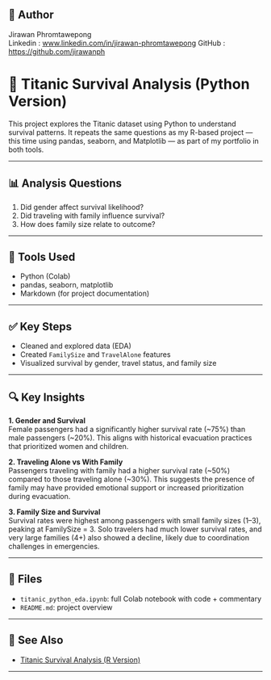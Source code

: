 

## 👤 Author

Jirawan Phromtawepong  
Linkedin : www.linkedin.com/in/jirawan-phromtawepong
GitHub : https://github.com/jirawanph


# 🐍 Titanic Survival Analysis (Python Version)

This project explores the Titanic dataset using Python to understand survival patterns. It repeats the same questions as my R-based project — this time using pandas, seaborn, and Matplotlib — as part of my portfolio in both tools.

---

## 📊 Analysis Questions

1. Did gender affect survival likelihood?  
2. Did traveling with family influence survival?  
3. How does family size relate to outcome?

---

## 🔧 Tools Used

- Python (Colab)  
- pandas, seaborn, matplotlib  
- Markdown (for project documentation)

---

## ✅ Key Steps

- Cleaned and explored data (EDA)  
- Created `FamilySize` and `TravelAlone` features  
- Visualized survival by gender, travel status, and family size

---

## 🔍 Key Insights

**1. Gender and Survival**  
Female passengers had a significantly higher survival rate (~75%) than male passengers (~20%). This aligns with historical evacuation practices that prioritized women and children.

**2. Traveling Alone vs With Family**  
Passengers traveling with family had a higher survival rate (~50%) compared to those traveling alone (~30%). This suggests the presence of family may have provided emotional support or increased prioritization during evacuation.

**3. Family Size and Survival**  
Survival rates were highest among passengers with small family sizes (1–3), peaking at FamilySize = 3. Solo travelers had much lower survival rates, and very large families (4+) also showed a decline, likely due to coordination challenges in emergencies.

---

## 📁 Files

- `titanic_python_eda.ipynb`: full Colab notebook with code + commentary  
- `README.md`: project overview

---

## 📂 See Also

- [Titanic Survival Analysis (R Version)](https://github.com/jirawanph/titanic-survival-analysis)

---
